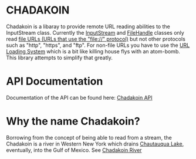 # CHADAKOIN
Chadakoin is a libaray to provide remote URL reading abilities to the InputStream class.  Currently the [InputStream](https://developer.apple.com/documentation/foundation/inputstream) and [FileHandle](https://developer.apple.com/documentation/foundation/filehandle) classes only read [file URLs (URLs that use the "file://" protocol)](https://en.wikipedia.org/wiki/File_URI_scheme) but not other protocols such as "http", "https", and "ftp".  For non-file URLs you have to use the [URL Loading System](https://developer.apple.com/documentation/foundation/url_loading_system) which is a bit like killing house flys with an atom-bomb.  This library attempts to simplify that greatly.

# API Documentation
Documentation of the API can be found here: [Chadakoin API](http://galenrhodes.com/Chadakoin/)

# Why the name Chadakoin?
Borrowing from the concept of being able to read from a stream, the Chadakoin is a river in Western New York which drains [Chautauqua Lake](https://en.wikipedia.org/wiki/Chautauqua_Lake), eventually, into the Gulf of Mexico.  See [Chadakoin River](https://en.wikipedia.org/wiki/Chadakoin_River)

